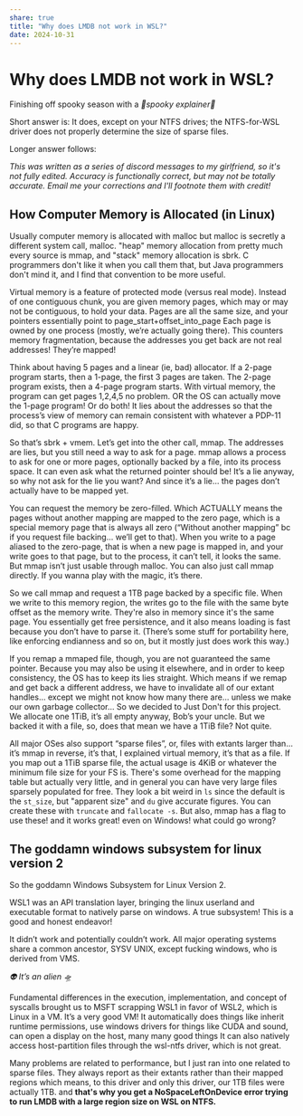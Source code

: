 ```yaml
---
share: true
title: "Why does LMDB not work in WSL?"
date: 2024-10-31
---
```

# Why does LMDB not work in WSL?

Finishing off spooky season with a *👻spooky explainer👻*

Short answer is: It does, except on your NTFS drives; the NTFS-for-WSL driver does not properly determine the size of sparse files.

Longer answer follows:

*This was written as a series of discord messages to my girlfriend, so it's not fully edited. Accuracy is functionally correct, but may not be totally accurate. Email me your corrections and I'll footnote them with credit!*

## How Computer Memory is Allocated (in Linux)
Usually computer memory is allocated with malloc but malloc is secretly a different system call, malloc. "heap" memory allocation from pretty much every source is mmap, and "stack" memory allocation is sbrk. C programmers don't like it when you call them that, but Java programmers don't mind it, and I find that convention to be more useful.

Virtual memory is a feature of protected mode (versus real mode). Instead of one contiguous chunk, you are given memory pages, which may or may not be contiguous, to hold your data. Pages are all the same size, and your pointers essentially point to page_start+offset_into_page
Each page is owned by one process (mostly, we’re actually going there). This counters memory fragmentation, because the addresses you get back are not real addresses! They’re mapped!

Think about having 5 pages and a linear (ie, bad) allocator. If a 2-page program starts, then a 1-page, the first 3 pages are taken. The 2-page program exists, then a 4-page program starts.
With virtual memory, the program can get pages 1,2,4,5 no problem.
OR the OS can actually move the 1-page program! Or do both! It lies about the addresses so that the process’s view of memory can remain consistent with whatever a PDP-11 did, so that C programs are happy.

So that’s sbrk + vmem. Let’s get into the other call, mmap.
The addresses are lies, but you still need a way to ask for a page. mmap allows a process to ask for one or more pages, optionally backed by a file, into its process space. It can even ask what the returned pointer should be!
It’s a lie anyway, so why not ask for the lie you want? And since it’s a lie… the pages don’t actually have to be mapped yet.

You can request the memory be zero-filled. Which ACTUALLY means the pages without another mapping are mapped to the zero page, which is a special memory page that is always all zero (“Without another mapping” bc if you request file backing… we’ll get to that).
When you write to a page aliased to the zero-page, that is when a new page is mapped in, and your write goes to that page, but to the process, it can’t tell, it looks the same.
But mmap isn’t just usable through malloc. You can also just call mmap directly. If you wanna play with the magic, it’s there.

So we call mmap and request a 1TB page backed by a specific file. When we write to this memory region, the writes go to the file with the same byte offset as the memory write. They're also in memory since it's the same page.
You essentially get free persistence, and it also means loading is fast because you don’t have to parse it. (There’s some stuff for portability here, like enforcing endianness and so on, but it mostly just does work this way.)

If you remap a mmaped file, though, you are not guaranteed the same pointer. Because you may also be using it elsewhere, and in order to keep consistency, the OS has to keep its lies straight. Which means if we remap and get back a different address, we have to invalidate all of our extant handles… except we might not know how many there are… unless we make our own garbage collector…
So we decided to Just Don't for this project. We allocate one 1TiB, it’s all empty anyway, Bob’s your uncle. But we backed it with a file, so, does that mean we have a 1TiB file? Not quite.

All major OSes also support “sparse files”, or, files with extants larger than… it’s mmap in reverse, it’s that, I explained virtual memory, it’s that as a file. If you map out a 1TiB sparse file, the actual usage is 4KiB or whatever the minimum file size for your FS is. There's some overhead for the mapping table but actually very little, and in general you can have very large files sparsely populated for free. They look a bit weird in `ls` since the default is the `st_size`, but "apparent size" and `du` give accurate figures.
You can create these with `truncate` and `fallocate -s`. But also, mmap has a flag to use these! and it works great! even on Windows! what could go wrong?

## The goddamn windows subsystem for linux version 2

So the goddamn Windows Subsystem for Linux Version 2.

WSL1 was an API translation layer, bringing the linux userland and executable format to natively parse on windows. A true subsystem! This is a good and honest endeavor!

It didn’t work and potentially couldn’t work. All major operating systems share a common ancestor, SYSV UNIX, except fucking windows, who is derived from VMS.

*👽 It’s an alien 🛸*

Fundamental differences in the execution, implementation, and concept of syscalls brought us to MSFT scrapping WSL1 in favor of WSL2, which is Linux in a VM. 
It’s a very good VM! It automatically does things like inherit runtime permissions, use windows drivers for things like CUDA and sound, can open a display on the host, many many good things
It can also natively access host-partition files through the wsl-ntfs driver, which is not great. 

Many problems are related to performance, but I just ran into one related to sparse files. They always report as their extants rather than their mapped regions
which means, to this driver and only this driver, our 1TB files were actually 1TB. and **that's why you get a NoSpaceLeftOnDevice error trying to run LMDB with a large region size on WSL on NTFS.**
